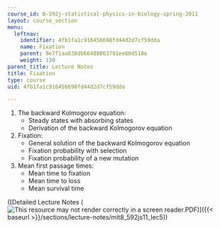 ```yaml
---
course_id: 8-592j-statistical-physics-in-biology-spring-2011
layout: course_section
menu:
  leftnav:
    identifier: 4fb1fa1c916456698fd44d2d7cf59dda
    name: Fixation
    parent: 9e7f1aa838db66488063791ee60d518e
    weight: 130
parent_title: Lecture Notes
title: Fixation
type: course
uid: 4fb1fa1c916456698fd44d2d7cf59dda

---
```


1.  The backward Kolmogorov equation:
    *   Steady states with absorbing states
    *   Derivation of the backward Kolmogorov equation
2.  Fixation:
    *   General solution of the backward Kolmogorov equation
    *   Fixation probability with selection
    *   Fixation probability of a new mutation
3.  Mean first passage times:
    *   Mean time to fixation
    *   Mean time to loss
    *   Mean survival time

([Detailed Lecture Notes (![This resource may not render correctly in a screen reader.](/images/inacessible.gif)PDF)]({{< baseurl >}}/sections/lecture-notes/mit8_592js11_lec5))